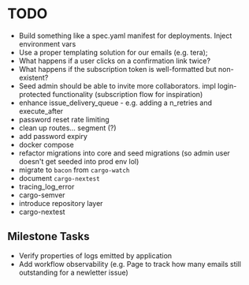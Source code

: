 # TODO

- Build something like a spec.yaml manifest for deployments. Inject environment vars
- Use a proper templating solution for our emails (e.g. tera);
- What happens if a user clicks on a confirmation link twice?
- What happens if the subscription token is well-formatted but non-existent?
- Seed admin should be able to invite more collaborators. impl login-protected functionality (subscription flow for inspiration)
- enhance issue_delivery_queue - e.g. adding a n_retries and execute_after
- password reset rate limiting
- clean up routes... segment (?)
- add password expiry
- docker compose
- refactor migrations into core and seed migrations (so admin user doesn't get seeded into prod env lol)
- migrate to `bacon` from `cargo-watch`
- document `cargo-nextest`
- tracing_log_error
- cargo-semver
- introduce repository layer
- cargo-nextest

## Milestone Tasks

- Verify properties of logs emitted by application
- Add workflow observability (e.g. Page to track how many emails still outstanding for a newletter issue)
